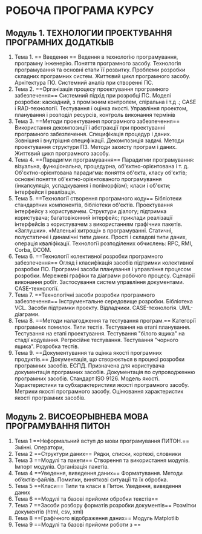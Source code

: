 # РОБОЧА ПРОГРАМА КУРСУ
## Модуль 1. ТЕХНОЛОГИИ ПРОЕКТУВАННЯ ПРОГРАМНИХ ДОДАТКЫВ
1. Тема 1. == Введення ==
Ведення в технологію програмування, програмну інженерію. Поняття програмного засобу. Технологія програмування та основні етапи її розвитку. Проблеми розробки складних програмних систем. Життєвий цикл програмного засобу. Архітектура ПО. Системний аналіз при створенні ПС.
1. Тема 2. ==Організація процесу проектування програмного забезпечення==
Системний підхід при розробці ПС. Моделі розробки: каскадний, з проміжним контролем, спіральна і т.д .; СASE і RAD-технології. Тестування і оцінка якості. Управління проектом, планування і розподіл ресурсів, контроль виконання термінів
1. Тема 3. ==Методи проектування програмного забезпечення==
Використання декомпозиції і абстракції при проектуванні програмного забезпечення. Специфікація процедур і даних. Зовнішня і внутрішня специфікації. Декомпозиція задачі. Методи проектування структури ПЗ. Методи захисту програм і даних. Життєвий цикл програмного засобу.
1. Тема 4.  ==Парадигми програмування==
Парадигми програмування: візуальна, функціональна, процедурна, об'єктно-орієнтована і т. д. Об'єктно-орієнтована парадигма: поняття об'єкта, класу об'єктів; основні поняття об'єктно-орієнтованого програмування (інкапсуляція, успадкування і поліморфізм); класи і об'єкти; інтерфейси і реалізація.
1. Тема 5.  ==Технології створення програмного коду== 
Бібліотеки стандартних компонентів, бібліотеки об'єктів. Проектування інтерфейсу з користувачем. Структури діалогу; підтримка користувача; багатовіконний інтерфейс; приклади реалізації інтерфейсів з користувачем з використанням графічних пакетів. «Заглушки». «Маленькі хитрощі» в програмуванні. Статичні, полустатичні і динамічні типи даних. Прості і складові типи даних, операція кваліфікації. Технології розподілених обчислень: RPC, RMI, Corba, DCOM.
1. Тема 6. ==Технології колективної розробки програмного забезпечення== Огляд і класифікація засобів підтримки колективної розробки ПО. Програмні засоби планування і управління процесом розробки. Мережеві графіки та діаграми робочого процесу. Сценарії виконання робіт. Застосування систем управління документами. CASE-технології.
1. Тема 7. ==Технологічні засоби розробки програмного забезпечення== Інструментальне середовище розробки. Бібліотека VCL. Засоби підтримки проекту. Відладчики. CASE-технологія. UML-діаграми.
1. Тема 8. ==Методи налагодження та тестування програм.== Категорії програмних помилок. Типи тестів. Тестування на етапі планування. Тестування на етапі проектування. Тестування "білого ящика" на стадії кодування. Регресійне тестування. Тестування "чорного ящика". Розробка тестів.
1. Тема 9. ==Документування та оцінка якості програмних продуктів.==
Документація, що створюється в процесі розробки програмних засобів. ЕСПД. Призначена для користувача документація програмних засобів. Документація по супроводженню програмних засобів. Стандарт ISO 9126. Модель якості. Характеристики та субхарактеристики якості програмного засобу. Метрики якості програмного засобу. Оцінювання характеристик якості програмних засобів.
## Модуль 2. ВИСОЕОРЫВНЕВА МОВА ПРОГРАМУВАННЯ ПИТОН
1. Тема 1 ==Неформальний вступ до мови програмування ПИТОН.==  Змінні. Оператори, 
1. Тема 2 ==Структури даних== Рядки, списки, кортежі, словники
1. Тема 3 ==Модулі та пакети== Створення та використання модулів. Імпорт модулів. Організація пакетів.
1. Тема 4 ==Уведення, виведення даних== Форматування. Методи об’єктів-файлів. Помилки, виняткові ситуації та їх обробка.
1. Тема 5 ==Класи== Типи та класи в Питон. Уведення, виведення даних
1. Тема 6 ==Модулі та базові прийоми обробки текстів==
1. Тема 7 ==Засоби розбору форматів розробки документів== Розмітки документів (html, csv, xml)
1. Тема 8 ==Графічного відображення даних== Модуль Matplotlib
1. Тема 9 ==Модулі та базові прийоми роботи  з ==
